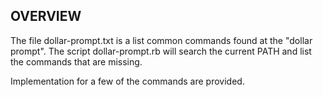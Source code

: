 
## OVERVIEW ##

The file dollar-prompt.txt is a list common commands found
at the "dollar prompt".  The script dollar-prompt.rb will search
the current PATH and list the commands that are missing.

Implementation for a few of the commands are provided.


